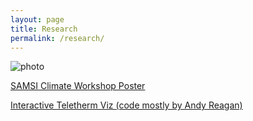 ```yaml
---
layout: page
title: Research
permalink: /research/
---
```


![photo](https://scontent.fbtv1-1.fna.fbcdn.net/v/t1.0-9/21034721_10155644918984931_378466878542908145_n.jpg?oh=c1253476ff34b5a623df8347fe10776b&oe=5A265E94)


[SAMSI Climate Workshop Poster](http://www.uvm.edu/~bfemery/Flickeringposter.pdf)

[Interactive Teletherm Viz (code mostly by Andy Reagan)](http://www.uvm.edu/~bfemery/teletherms/city-NYT.html?window=25&var=summer_day&year=1960&cityID=431081)
